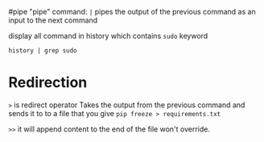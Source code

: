 #pipe
"pipe" command: `|` 
pipes the output of the previous command as an input to the next command

display all command in history which contains `sudo` keyword

`history | grep sudo`

# Redirection
`>` is redirect operator
Takes the output from the previous command and sends it to to a file that you give 
`pip freeze > requirements.txt`

`>>` it will append content to the end of the file won't override.
